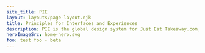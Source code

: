 ```yaml
---
site_title: PIE
layout: layouts/page-layout.njk
title: Principles for Interfaces and Experiences
description: PIE is the global design system for Just Eat Takeaway.com, powering all our products.
heroImageSrc: home-hero.svg
foo: test foo - beta
---
```

